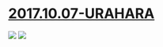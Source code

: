 # [2017.10.07-URAHARA](http://bangumi.bilibili.com/anime/6474/)
![](https://bilicoverimg.github.io/2017/2017.10.07-URAHARA.jpg)
![](https://bilicover2017.github.io/2017.10.07.jpg)